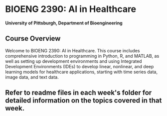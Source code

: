 # BIOENG 2390: AI in Healthcare

**University of Pittsburgh, Department of Bioengineering**

## Course Overview
Welcome to BIOENG 2390: AI in Healthcare. This course includes comprehensive introduction to programming in Python, R, and MATLAB, as well as setting up development environments and using Integrated Development Environments (IDEs) to develop linear, nonlinear, and deep learning models for healthcare applications, starting with time series data, image data, and text data.


## Refer to readme files in each week's folder for detailed information on the topics covered in that week.
